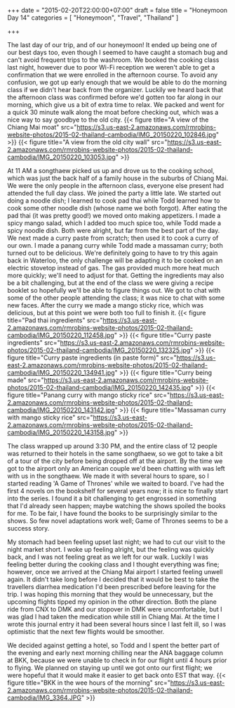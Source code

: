 +++
date = "2015-02-20T22:00:00+07:00"
draft = false
title = "Honeymoon Day 14"
categories = [ "Honeymoon", "Travel", "Thailand" ]

+++

The last day of our trip, and of our honeymoon! It ended up being one of our best days too, even though I seemed to have caught a stomach bug and can't avoid frequent trips to the washroom. We booked the cooking class last night, however due to poor Wi-Fi reception we weren't able to get a confirmation that we were enrolled in the afternoon course. To avoid any confusion, we got up early enough that we would be able to do the morning class if we didn't hear back from the organizer. Luckily we heard back that the afternoon class was confirmed before we'd gotten too far along in our morning, which give us a bit of extra time to relax. We packed and went for a quick 30 minute walk along the moat before checking out, which was a nice way to say goodbye to the old city.
{{< figure title="A view of the Chiang Mai moat" src="https://s3.us-east-2.amazonaws.com/rmrobins-website-photos/2015-02-thailand-cambodia/IMG_20150220_102846.jpg" >}}
{{< figure title="A view from the old city wall" src="https://s3.us-east-2.amazonaws.com/rmrobins-website-photos/2015-02-thailand-cambodia/IMG_20150220_103053.jpg" >}}

At 11 AM a songthaew picked us up and drove us to the cooking school, which was just the back half of a family house in the suburbs of Chiang Mai. We were the only people in the afternoon class, everyone else present had attended the full day class. We joined the party a little late. We started out doing a noodle dish; I learned to cook pad thai while Todd learned how to cook some other noodle dish (whose name we both forgot). After eating the pad thai (it was pretty good!) we moved onto making appetizers. I made a spicy mango salad, which I added too much spice too, while Todd made a spicy noodle dish. Both were alright, but far from the best part of the day. We next made a curry paste from scratch; then used it to cook a curry of our own. I made a panang curry while Todd made a massaman curry; both turned out to be delicious. We're definitely going to have to try this again back in Waterloo, the only challenge will be adapting it to be cooked on an electric stovetop instead of gas. The gas provided much more heat much more quickly; we'll need to adjust for that. Getting the ingredients may also be a bit challenging, but at the end of the class we were giving a recipe booklet so hopefully we'll be able to figure things out. We got to chat with some of the other people attending the class; it was nice to chat with some new faces. After the curry we made a mango sticky rice, which was delicious, but at this point we were both too full to finish it.
{{< figure title="Pad thai ingredients" src="https://s3.us-east-2.amazonaws.com/rmrobins-website-photos/2015-02-thailand-cambodia/IMG_20150220_112458.jpg" >}}
{{< figure title="Curry paste ingredients" src="https://s3.us-east-2.amazonaws.com/rmrobins-website-photos/2015-02-thailand-cambodia/IMG_20150220_132325.jpg" >}}
{{< figure title="Curry paste ingredients (in paste form)" src="https://s3.us-east-2.amazonaws.com/rmrobins-website-photos/2015-02-thailand-cambodia/IMG_20150220_134941.jpg" >}}
{{< figure title="Curry being made" src="https://s3.us-east-2.amazonaws.com/rmrobins-website-photos/2015-02-thailand-cambodia/IMG_20150220_142435.jpg" >}}
{{< figure title="Panang curry with mango sticky rice" src="https://s3.us-east-2.amazonaws.com/rmrobins-website-photos/2015-02-thailand-cambodia/IMG_20150220_143142.jpg" >}}
{{< figure title="Massaman curry with mango sticky rice" src="https://s3.us-east-2.amazonaws.com/rmrobins-website-photos/2015-02-thailand-cambodia/IMG_20150220_143158.jpg" >}}

The class wrapped up around 3:30 PM, and the entire class of 12 people was returned to their hotels in the same songthaew, so we got to take a bit of a tour of the city before being dropped off at the airport. By the time we got to the airport only an American couple we'd been chatting with was left with us in the songthaew. We made it with several hours to spare, so I started reading 'A Game of Thrones' while we waited to board. I've had the first 4 novels on the bookshelf for several years now; it is nice to finally start into the series. I found it a bit challenging to get engrossed in something that I'd already seen happen; maybe watching the shows spoiled the books for me. To be fair, I have found the books to be surprisingly similar to the shows. So few novel adaptations work well; Game of Thrones seems to be a success story.

My stomach had been feeling upset last night; we had to cut our visit to the night market short. I woke up feeling alright, but the feeling was quickly back, and I was not feeling great as we left for our walk. Luckily I was feeling better during the cooking class and I thought everything was fine; however, once we arrived at the Chiang Mai airport I started feeling unwell again. It didn't take long before I decided that it would be best to take the travellers diarrhea medication I'd been prescribed before leaving for the trip. I was hoping this morning that they would be unnecessary, but the upcoming flights tipped my opinion in the other direction. Both the plane ride from CNX to DMK and our stopover in DMK were uncomfortable, but I was glad I had taken the medication while still in Chiang Mai. At the time I wrote this journal entry it had been several hours since I last felt ill, so I was optimistic that the next few flights would be smoother.

We decided against getting a hotel, so Todd and I spent the better part of the evening and early next morning chilling near the ANA baggage column at BKK, because we were unable to check in for our flight until 4 hours prior to flying. We planned on staying up until we got onto our first flight; we were hopeful that it would make it easier to get back onto EST that way.
{{< figure title="BKK in the wee hours of the morning" src="https://s3.us-east-2.amazonaws.com/rmrobins-website-photos/2015-02-thailand-cambodia/IMG_3364.JPG" >}}

